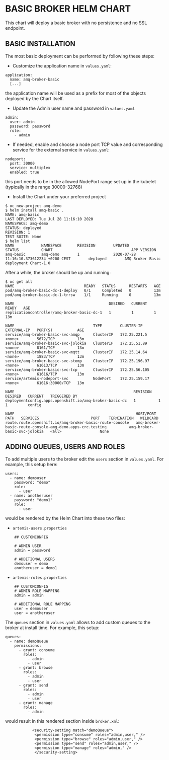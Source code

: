 # BASIC BROKER HELM CHART

This chart will deploy a basic broker with no persistence and no SSL endpoint.

## BASIC INSTALLATION

The most basic deployment can be performed by following these steps:

- Customize the application name in `values.yaml`:

```
application:
  name: amq-broker-basic
  [...]
```

the application name will be used as a prefix for most of the objects deployed by the Chart itself.

- Update the Admin user name and password in `values.yaml`

```
admin:
  user: admin
  password: password
  role:
    - admin
``` 

- If needed, enable and choose a node port TCP value and corresponding service for the external service in `values.yaml`:

```
nodeport:
  port: 30000
  service: multiplex
  enabled: true
```
this port needs to be in the allowed NodePort range set up in the kubelet (typically in the range 30000-32768)

- Install the Chart under your preferred project

```
$ oc new-project amq-demo
$ helm install amq-basic .
NAME: amq-basic
LAST DEPLOYED: Tue Jul 28 11:16:10 2020
NAMESPACE: amq-demo
STATUS: deployed
REVISION: 1
TEST SUITE: None
$ helm list
NAME            NAMESPACE       REVISION        UPDATED                                         STATUS          CHART                                   APP VERSION
amq-basic       amq-demo        1               2020-07-28 11:16:10.373612234 +0200 CEST        deployed        AMQ Broker Basic deployment Chart-1.0

```

After a while, the broker should be up and running:

```
$ oc get all
NAME                               READY   STATUS      RESTARTS   AGE
pod/amq-broker-basic-dc-1-deploy   0/1     Completed   0          13m
pod/amq-broker-basic-dc-1-trrsw    1/1     Running     0          13m

NAME                                          DESIRED   CURRENT   READY   AGE
replicationcontroller/amq-broker-basic-dc-1   1         1         1       13m

NAME                                   TYPE        CLUSTER-IP      EXTERNAL-IP   PORT(S)           AGE
service/amq-broker-basic-svc-amqp      ClusterIP   172.25.221.5    <none>        5672/TCP          13m
service/amq-broker-basic-svc-jolokia   ClusterIP   172.25.51.89    <none>        8161/TCP          13m
service/amq-broker-basic-svc-mqtt      ClusterIP   172.25.14.64    <none>        1883/TCP          13m
service/amq-broker-basic-svc-stomp     ClusterIP   172.25.196.97   <none>        61613/TCP         13m
service/amq-broker-basic-svc-tcp       ClusterIP   172.25.56.105   <none>        61616/TCP         13m
service/artemis-nodeport-svc           NodePort    172.25.159.17   <none>        61616:30000/TCP   13m

NAME                                                     REVISION   DESIRED   CURRENT   TRIGGERED BY
deploymentconfig.apps.openshift.io/amq-broker-basic-dc   1          1         1         config

NAME                                                      HOST/PORT                                                  PATH   SERVICES                       PORT    TERMINATION   WILDCARD
route.route.openshift.io/amq-broker-basic-route-console   amq-broker-basic-route-console-amq-demo.apps-crc.testing          amq-broker-basic-svc-jolokia   <all>                 None
```

## ADDING QUEUES, USERS AND ROLES

To add multiple users to the broker edit the `users` section in `values.yaml`. For example, this setup here:

```
users:
  - name: demouser
    password: "demo"
    role: 
      - user
  - name: anotheruser
    password: "demo1"
    role:
      - user
```

would be rendered by the Helm Chart into these two files:

- `artemis-users.properties`

```
    ## CUSTOMCONFIG

    # ADMIN USER
    admin = password

    # ADDITIONAL USERS
    demouser = demo
    anotheruser = demo1
```

- `artemis-roles.properties`

```
    ## CUSTOMCONFIG
    # ADMIN ROLE MAPPING
    admin = admin

    # ADDITIONAL ROLE MAPPING
    user = demouser
    user = anotheruser
```

The `queues` section in `values.yaml` allows to add custom queues to the broker at install time. For example, this setup:

```
queues:
  - name: demoQueue
    permissions:
      - grant: consume
        roles:
          - admin
          - user
      - grant: browse
        roles:
          - admin
          - user
      - grant: send
        roles:
          - admin
          - user
      - grant: manage
        roles:
          - admin
```

would result in this rendered section inside `broker.xml`:

```
            <security-setting match="demoQueue">
             <permission type="consume" roles="admin,user," />
             <permission type="browse" roles="admin,user," />
             <permission type="send" roles="admin,user," />
             <permission type="manage" roles="admin," />
             </security-setting>
```
